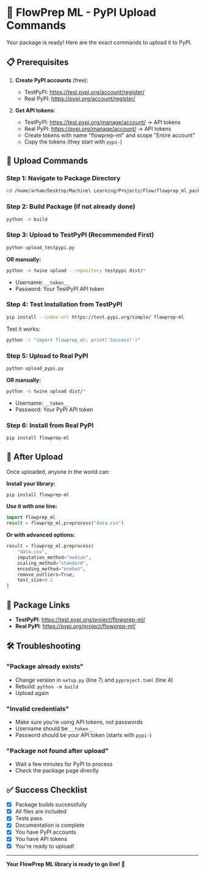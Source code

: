 # 🚀 FlowPrep ML - PyPI Upload Commands

Your package is ready! Here are the exact commands to upload it to PyPI.

## 📋 Prerequisites

1. **Create PyPI accounts** (free):
   - TestPyPI: https://test.pypi.org/account/register/
   - Real PyPI: https://pypi.org/account/register/

2. **Get API tokens**:
   - TestPyPI: https://test.pypi.org/manage/account/ → API tokens
   - Real PyPI: https://pypi.org/manage/account/ → API tokens
   - Create tokens with name "flowprep-ml" and scope "Entire account"
   - Copy the tokens (they start with `pypi-`)

## 🎯 Upload Commands

### Step 1: Navigate to Package Directory
```bash
cd /home/arham/Desktop/Machine\ Learning/Projects/Flow/flowprep_ml_package
```

### Step 2: Build Package (if not already done)
```bash
python -m build
```

### Step 3: Upload to TestPyPI (Recommended First)
```bash
python upload_testpypi.py
```
**OR manually:**
```bash
python -m twine upload --repository testpypi dist/*
```
- Username: `__token__`
- Password: Your TestPyPI API token

### Step 4: Test Installation from TestPyPI
```bash
pip install --index-url https://test.pypi.org/simple/ flowprep-ml
```

Test it works:
```bash
python -c "import flowprep_ml; print('Success!')"
```

### Step 5: Upload to Real PyPI
```bash
python upload_pypi.py
```
**OR manually:**
```bash
python -m twine upload dist/*
```
- Username: `__token__`
- Password: Your PyPI API token

### Step 6: Install from Real PyPI
```bash
pip install flowprep-ml
```

## 🎉 After Upload

Once uploaded, anyone in the world can:

**Install your library:**
```bash
pip install flowprep-ml
```

**Use it with one line:**
```python
import flowprep_ml
result = flowprep_ml.preprocess("data.csv")
```

**Or with advanced options:**
```python
result = flowprep_ml.preprocess(
    "data.csv",
    imputation_method="median",
    scaling_method="standard",
    encoding_method="onehot",
    remove_outliers=True,
    test_size=0.2
)
```

## 🔗 Package Links

- **TestPyPI**: https://test.pypi.org/project/flowprep-ml/
- **Real PyPI**: https://pypi.org/project/flowprep-ml/

## 🛠️ Troubleshooting

### "Package already exists"
- Change version in `setup.py` (line 7) and `pyproject.toml` (line 4)
- Rebuild: `python -m build`
- Upload again

### "Invalid credentials"
- Make sure you're using API tokens, not passwords
- Username should be `__token__`
- Password should be your API token (starts with `pypi-`)

### "Package not found after upload"
- Wait a few minutes for PyPI to process
- Check the package page directly

## ✅ Success Checklist

- [x] Package builds successfully
- [x] All files are included
- [x] Tests pass
- [x] Documentation is complete
- [x] You have PyPI accounts
- [x] You have API tokens
- [x] You're ready to upload!

---

**Your FlowPrep ML library is ready to go live! 🚀**
